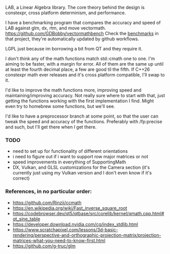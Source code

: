 LAB, a Linear Algebra library. The core theory behind the design is constexpr, cross platform determinism, and performance.

I have a benchmarking program that compares the accuracy and speed of LAB against glm, dx, rtm, and move vectormath. https://github.com/GDBobby/vectormathbench
Check the [benchmarks](https://github.com/GDBobby/vectormathbench/blob/master/ubuntu_accuracy.md) in that project, they're automatically updated by github workflows.

LGPL just because im borrowing a bit from QT and they require it.

I don't think any of the math functions match std::cmath one to one. 
I'm aiming to be faster, with a margin for error. All of them are the same up until at least the fourth decimal place, a few are good til the fifth.
If C++26 constexpr math ever releases and it's cross platform compatible, I'll swap to it.

I'd like to improve the math functions more, improving speed and maintaining/improving accuracy. Not really sure where to start with that, just getting the functions working with the first implementation I find. Might even try to homebrew some functions, but we'll see.

I'd like to have a preprocessor branch at some point, so that the user can tweak the speed and accuracy of the functions. Preferably with /fp:precise and such, but I'll get there when I get there.

### TODO
* need to set up for functionality of different orientations
* i need to figure out if i want to support row major matrices or not
* speed improvements in everything of SupportingMath
* DX, Vulkan, and GLSL customizations for the Camera section (it's currently just using my Vulkan version and I don't even know if it's correct)


### References, in no particular order:

* https://github.com/Rinzii/ccmath
* https://en.wikipedia.org/wiki/Fast_inverse_square_root
* https://codebrowser.dev/qt5/qtbase/src/corelib/kernel/qmath.cpp.html#qt_sine_table
* https://developer.download.nvidia.com/cg/index_stdlib.html
* https://www.scratchapixel.com/lessons/3d-basic-rendering/perspective-and-orthographic-projection-matrix/projection-matrices-what-you-need-to-know-first.html
* https://github.com/g-truc/glm
